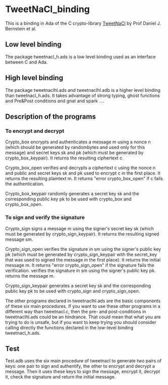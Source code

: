 # TweetNaCl_binding

This is a binding in Ada of the C crypto-library [TweetNaCl](http://tweetnacl.cr.yp.to/index.html) by Prof Daniel J. Bernstein et al.

## Low level binding

The package tweetnacl_h.ads is a low level binding used as an interface between C and Ada.

## High level binding

The package tweetnaclhl.ads and tweetnaclhl.adb is a higher level binding than tweetnacl_h.ads. It takes advantage of strong typing, ghost functions and Pre&Post conditions  and gnat and spark ....

## Description of the programs

### To encrypt and decrypt

Crypto_box encrypts and authenticates a message m using a nonce n (which should be generated by randombytes and used only for this message) and secret keys sk and pk (which must be generated by crypto_box_keypair). It returns the resulting ciphertext c. 

Crypto_box_open verifies and decrypts a  ciphertext c using the nonce n and public and secret keys sk and pk used to encrypt c in the first place. It returns the resulting plaintext m. It returns "error crypto_box_open" if c fails the authentication.

Crypto_box_keypair randomly generates a secret key sk and the corresponding public key pk to be used with crypto_box and crypto_box_open.

### To sign and verify the signature

Crypto_sign signs a message m using the signer's secret key sk (which must be generated by crypto_sign_keypair). It returns the resulting signed message sm.

Crypto_sign_open verifies the signature in sm using the signer's public key pk (which must be generated by crypto_sign_keypair with the secret_key that was used to signed the message in the first place). It returns the initial message m. It returns "error crypto_sign_open" if the signature fails the verification.
verifies the signature in sm using the signer's public key pk. returns the message m. 


Crypto_sign_keypair generates a secret key sk and the corresponding public key pk to be used with crypto_sign and crypto_sign_open.

The other programs declared in tweetnaclhl.ads are the basic components of these six main procedures. If you want to use these other programs in a different way than tweetnacl.c, then the pre- and post-conditions in tweetnaclhl.ads could be an hindrance. That could mean that what you are trying to do is unsafe, but if you want to keep trying you should consider calling directly the functions declared in the low-level binding tweetnacl_h.ads.

## Test

Test.adb uses the six main procedure of tweetnacl to generate two pairs of keys: one pair to sign and authentify, the other to encrypt and decrypt a message. Then it uses these keys to sign the message, encrypt it, decrypt it, check the signature and return the initial message.
